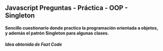 ## Javascript Preguntas - Práctica - OOP - Singleton

#### Sencillo cuestionario donde practico la programación orientada a objetos, y además el patrón Singleton para algunas clases.

##### Idea obtenida de Fazt Code
